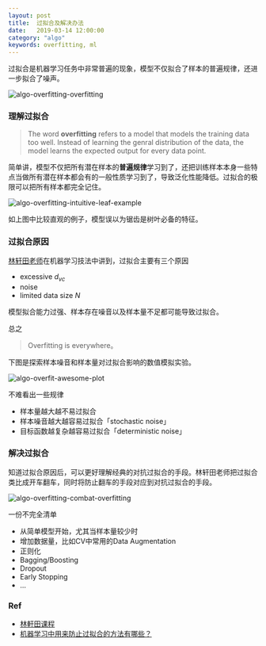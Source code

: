 ```yaml
---
layout: post
title:  过拟合及解决办法
date:   2019-03-14 12:00:00
category: "algo"
keywords: overfitting, ml
---
```


过拟合是机器学习任务中非常普遍的现象，模型不仅拟合了样本的普遍规律，还进一步拟合了噪声。

![algo-overfitting-overfitting](https://images-1256734305.cos.ap-beijing.myqcloud.com/algo-overfitting-overfitting.png)

### 理解过拟合

> The word **overfitting** refers to a model that models the training data too well. Instead of learning the genral distribution of the data, the model learns the expected output for every data point.

简单讲，模型不仅把所有潜在样本的**普遍规律**学习到了，还把训练样本本身一些特点当做所有潜在样本都会有的一般性质学习到了，导致泛化性能降低。过拟合的极限可以把所有样本都完全记住。

![algo-overfitting-intuitive-leaf-example](https://images-1256734305.cos.ap-beijing.myqcloud.com/algo-overfitting-intuitive-leaf-example.png)

如上图中比较直观的例子，模型误以为锯齿是树叶必备的特征。

### 过拟合原因

[林轩田老师](https://www.coursera.org/instructor/htlin)在机器学习技法中讲到，过拟合主要有三个原因

+ excessive $d_{vc}$
+ noise
+ limited data size $N$

模型拟合能力过强、样本存在噪音以及样本量不足都可能导致过拟合。

总之

> Overfitting is everywhere。

下图是探索样本噪音和样本量对过拟合影响的数值模拟实验。

![algo-overfit-awesome-plot](https://images-1256734305.cos.ap-beijing.myqcloud.com/algo-overfit-awesome-plot.png)

不难看出一些规律

+ 样本量越大越不易过拟合
+ 样本噪音越大越容易过拟合「stochastic noise」
+ 目标函数越复杂越容易过拟合「deterministic noise」

### 解决过拟合

知道过拟合原因后，可以更好理解经典的对抗过拟合的手段。林轩田老师把过拟合类比成开车翻车，同时将防止翻车的手段对应到对抗过拟合的手段。

![algo-overfitting-combat-overfitting](https://images-1256734305.cos.ap-beijing.myqcloud.com/algo-overfitting-combat-overfitting.png)

一份不完全清单

+ 从简单模型开始，尤其当样本量较少时
+ 增加数据量，比如CV中常用的Data Augmentation
+ 正则化
+ Bagging/Boosting
+ Dropout
+ Early Stopping
+ ...

### Ref

+ [林軒田课程](https://www.coursera.org/instructor/htlin)
+ [机器学习中用来防止过拟合的方法有哪些？](https://www.zhihu.com/question/59201590/answer/167392763)



